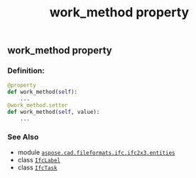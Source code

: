 ﻿---
title: work_method property
second_title: Aspose.CAD for Python via .NET API References
description: 
type: docs
weight: 150
url: /python-net/aspose.cad.fileformats.ifc.ifc2x3.entities/ifctask/work_method/
is_root: false
---

## work_method property

### Definition:
```python
@property
def work_method(self):
    ...
@work_method.setter
def work_method(self, value):
    ...
```

### See Also
* module [`aspose.cad.fileformats.ifc.ifc2x3.entities`](../../)
* class [`IfcLabel`](/cad/python-net/aspose.cad.fileformats.ifc.ifc2x3.types/ifclabel)
* class [`IfcTask`](/cad/python-net/aspose.cad.fileformats.ifc.ifc2x3.entities/ifctask)
